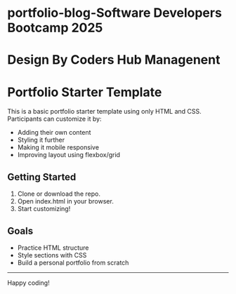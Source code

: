 # portfolio-blog-Software Developers Bootcamp 2025

# Design By Coders Hub Managenent
# Portfolio Starter Template

This is a basic portfolio starter template using only HTML and CSS. Participants can customize it by:

- Adding their own content
- Styling it further
- Making it mobile responsive
- Improving layout using flexbox/grid

## Getting Started

1. Clone or download the repo.
2. Open index.html in your browser.
3. Start customizing!

## Goals

- Practice HTML structure
- Style sections with CSS
- Build a personal portfolio from scratch

---

Happy coding!
